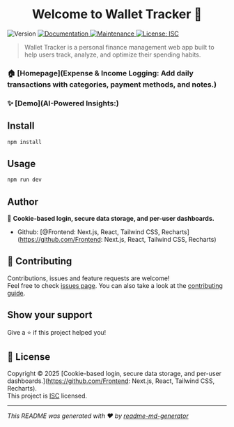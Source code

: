 <h1 align="center">Welcome to Wallet Tracker 👋</h1>
<p>
  <img alt="Version" src="https://img.shields.io/badge/version-1.0.0-blue.svg?cacheSeconds=2592000" />
  <a href="Filter transactions by date, category, time, or payment mode." target="_blank">
    <img alt="Documentation" src="https://img.shields.io/badge/documentation-yes-brightgreen.svg" />
  </a>
  <a href="https://github.com/karanagg166/stockpilot/graphs/commit-activity" target="_blank">
    <img alt="Maintenance" src="https://img.shields.io/badge/Maintained%3F-yes-green.svg" />
  </a>
  <a href="https://github.com/karanagg166/stockpilot/blob/master/LICENSE" target="_blank">
    <img alt="License: ISC" src="https://img.shields.io/github/license/Frontend: Next.js, React, Tailwind CSS, Recharts/Wallet Tracker" />
  </a>
</p>

> Wallet Tracker is a personal finance management web app built to help users track, analyze, and optimize their spending habits.

### 🏠 [Homepage](Expense & Income Logging: Add daily transactions with categories, payment methods, and notes.)

### ✨ [Demo](AI-Powered Insights:)

## Install

```sh
npm install
```

## Usage

```sh
npm run dev
```

## Author

👤 **Cookie-based login, secure data storage, and per-user dashboards.**

* Github: [@Frontend: Next.js, React, Tailwind CSS, Recharts](https://github.com/Frontend: Next.js, React, Tailwind CSS, Recharts)

## 🤝 Contributing

Contributions, issues and feature requests are welcome!<br />Feel free to check [issues page](https://github.com/karanagg166/stockpilot/issues). You can also take a look at the [contributing guide](https://github.com/karanagg166/stockpilot/blob/master/CONTRIBUTING.md).

## Show your support

Give a ⭐️ if this project helped you!

## 📝 License

Copyright © 2025 [Cookie-based login, secure data storage, and per-user dashboards.](https://github.com/Frontend: Next.js, React, Tailwind CSS, Recharts).<br />
This project is [ISC](https://github.com/karanagg166/stockpilot/blob/master/LICENSE) licensed.

***
_This README was generated with ❤️ by [readme-md-generator](https://github.com/kefranabg/readme-md-generator)_